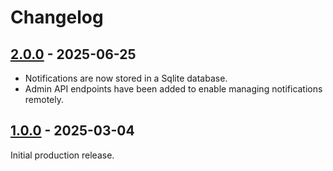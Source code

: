 # Changelog

## [2.0.0] - 2025-06-25

- Notifications are now stored in a Sqlite database.
- Admin API endpoints have been added to enable managing notifications remotely.

## [1.0.0] - 2025-03-04

Initial production release.

[2.0.0]: https://github.com/gaepdit/notifications/releases/tag/v2.0.0
[1.0.0]: https://github.com/gaepdit/notifications/releases/tag/v1.0.0
